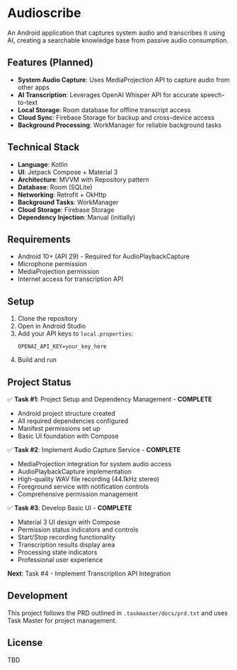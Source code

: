 # Audioscribe

An Android application that captures system audio and transcribes it using AI, creating a searchable knowledge base from passive audio consumption.

## Features (Planned)
- **System Audio Capture**: Uses MediaProjection API to capture audio from other apps
- **AI Transcription**: Leverages OpenAI Whisper API for accurate speech-to-text
- **Local Storage**: Room database for offline transcript access
- **Cloud Sync**: Firebase Storage for backup and cross-device access
- **Background Processing**: WorkManager for reliable background tasks

## Technical Stack
- **Language**: Kotlin
- **UI**: Jetpack Compose + Material 3
- **Architecture**: MVVM with Repository pattern
- **Database**: Room (SQLite)
- **Networking**: Retrofit + OkHttp
- **Background Tasks**: WorkManager
- **Cloud Storage**: Firebase Storage
- **Dependency Injection**: Manual (initially)

## Requirements
- Android 10+ (API 29) - Required for AudioPlaybackCapture
- Microphone permission
- MediaProjection permission
- Internet access for transcription API

## Setup
1. Clone the repository
2. Open in Android Studio
3. Add your API keys to `local.properties`:
   ```
   OPENAI_API_KEY=your_key_here
   ```
4. Build and run

## Project Status
✅ **Task #1**: Project Setup and Dependency Management - **COMPLETE**
- Android project structure created
- All required dependencies configured
- Manifest permissions set up
- Basic UI foundation with Compose

✅ **Task #2**: Implement Audio Capture Service - **COMPLETE**
- MediaProjection integration for system audio access
- AudioPlaybackCapture implementation
- High-quality WAV file recording (44.1kHz stereo)
- Foreground service with notification controls
- Comprehensive permission management

✅ **Task #3**: Develop Basic UI - **COMPLETE**
- Material 3 UI design with Compose
- Permission status indicators and controls
- Start/Stop recording functionality
- Transcription results display area
- Processing state indicators
- Professional user experience

**Next**: Task #4 - Implement Transcription API Integration

## Development
This project follows the PRD outlined in `.taskmaster/docs/prd.txt` and uses Task Master for project management.

## License
TBD

